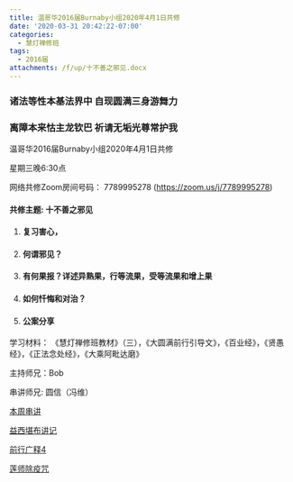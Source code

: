 ```yaml
---
title: 温哥华2016届Burnaby小组2020年4月1日共修
date: '2020-03-31 20:42:22-07:00'
categories:
  - 慧灯禅修班
tags:
  - 2016届
attachments: /f/up/十不善之邪见.docx
---
```

### 诸法等性本基法界中 自现圆满三身游舞力 

### 离障本来怙主龙钦巴 祈请无垢光尊常护我

温哥华2016届Burnaby小组2020年4月1日共修 

星期三晚6:30点

网络共修Zoom房间号码： 7789995278 (<https://zoom.us/j/7789995278>)

#### 共修主题: 十不善之邪见

1. #### 复习害心，  
2. #### 何谓邪见？
3. #### 有何果报？详述异熟果，行等流果，受等流果和增上果
4. #### 如何忏悔和对治？
5. #### 公案分享

学习材料： 《慧灯禅修班教材》（三），《大圆满前行引导文》，《百业经》，《贤愚经》，《正法念处经》，《大乘阿毗达磨》

主持师兄：Bob

串讲师兄: 圆信（冯维）

[本周串讲](/f/up/十不善之邪见.docx)

[益西堪布讲记](/f/up/因果益西.pdf)

[前行广释4](/f/up/前行广释4.pdf)

[莲师除疫咒](https://www.huidengvan.com/articles/2020-03-28-%E4%B8%8A%E5%B8%88%E4%BA%B2%E8%AF%B5%E9%99%A4%E7%96%AB%E5%BF%BF%E6%80%92%E8%8E%B2%E5%B8%88%E5%BF%83%E5%92%92/)